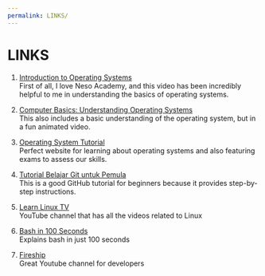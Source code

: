 ```yaml
---
permalink: LINKS/
---
```


# LINKS

1. [Introduction to Operating Systems](https://youtu.be/vBURTt97EkA?si=wlejqml6JG3iyL3R)<br>
First of all, I love Neso Academy, and this video has been incredibly helpful to me in understanding the basics of operating systems.

2. [Computer Basics: Understanding Operating Systems](https://youtu.be/fkGCLIQx1MI?si=HCHo_DUbbUNTZKkI)<br>
This also includes a basic understanding of the operating system, but in a fun animated video.

3. [Operating System Tutorial](https://www.tutorialspoint.com/operating_system/index.htm)<br>
Perfect website for learning about operating systems and also featuring exams to assess our skills.

4. [Tutorial Belajar Git untuk Pemula](https://www.petanikode.com/tutorial/git/)<br>
This is a good GitHub tutorial for beginners because it provides step-by-step instructions.

5. [Learn Linux TV ](https://www.youtube.com/@LearnLinuxTV)<br>
YouTube channel that has all the videos related to Linux

6. [Bash in 100 Seconds]( https://youtu.be/I4EWvMFj37g?si=SXre1vRthWVsJOfo)<br>
Explains bash in just 100 seconds

7. [Fireship](https://youtube.com/@Fireship?si=xWP3np_O0FVbtTyI)<br>
Great Youtube channel for developers
